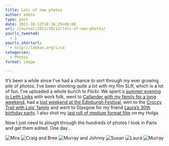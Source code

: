 ```yaml
---
title: Lots of new photos
author: admin
type: post
date: 2011-10-12T18:36:25+00:00
url: /journal/2011/10/12/lots-of-new-photos/
yourls_tweeted:
  - 1
yourls_shorturl:
  - http://lobban.org/i/co
categories:
  - Photos
format: image

---
```

It&#8217;s been a while since I&#8217;ve had a chance to sort through my ever growing pile of photos. I&#8217;ve been shooting quite a lot with my film SLR, which is a lot of fun. I&#8217;ve uploaded a whole bunch to Flickr. We spent a [summer evening in Leith Links][1] with work folk, went to [Callander with my family for a long weekend][2], had a [lost weekend at the Edinburgh Festival][3], wen to the [Croccy Trail with Lois&#8217; family][4] and went to Glasgow for my friend [Laura&#8217;s 30th birthday party][5]. I also shot my [last roll of medium format film][6] on my Holga.

Now I just need to plough through the hundreds of photos I took in Paris and get them edited. One day&#8230;

<img class="alignnone size-large wp-image-1469216202" title="CNV00009" src="http://lobban.org/wp-content/uploads/2011/10/CNV00009-612x413.jpg" alt="Mira" />

<img class="alignnone size-large wp-image-1469216203" title="CNV00028" src="http://lobban.org/wp-content/uploads/2011/10/CNV00028-612x413.jpg" alt="Craig and Bree" />

<img class="alignnone size-large wp-image-1469216204" title="CNV00057" src="http://lobban.org/wp-content/uploads/2011/10/CNV00057-612x413.jpg" alt="Murray and Johnny" />

<img class="alignnone size-large wp-image-1469216205" title="P1090036" src="http://lobban.org/wp-content/uploads/2011/10/P1090036-612x816.jpg" alt="Susan" />

<img class="alignnone size-large wp-image-1469216206" title="CNV00017" src="http://lobban.org/wp-content/uploads/2011/10/CNV00017-612x409.jpg" alt="Laura" />

<img class="alignnone size-large wp-image-1469216207" title="000012" src="http://lobban.org/wp-content/uploads/2011/10/000012-612x612.jpg" alt="Murray" />

 [1]: http://www.flickr.com/photos/nonimage/sets/72157627754443447/
 [2]: http://www.flickr.com/photos/nonimage/sets/72157627754453999/
 [3]: http://www.flickr.com/photos/nonimage/sets/72157627754466879/
 [4]: http://www.flickr.com/photos/nonimage/sets/72157627754480503/
 [5]: http://www.flickr.com/photos/nonimage/sets/72157627754506715/
 [6]: http://www.flickr.com/photos/nonimage/sets/72157627878872030/